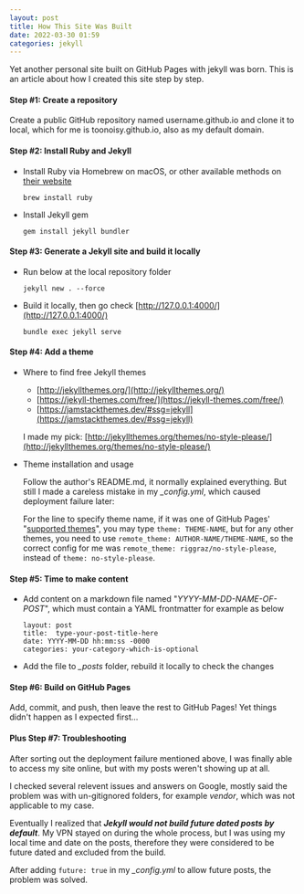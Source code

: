 ```yaml
---
layout: post
title: How This Site Was Built
date: 2022-03-30 01:59
categories: jekyll
---
```


Yet another personal site built on GitHub Pages with jekyll was born. This is an article about how I created this site step by step.

#### Step #1: Create a repository 

Create a public GitHub repository named username.github.io and clone it to local, which for me is toonoisy.github.io, also as my default domain.

#### Step #2: Install Ruby and Jekyll

- Install Ruby via Homebrew on macOS, or other available methods on [their website](https://www.ruby-lang.org/en/documentation/installation)

  ```shell
  brew install ruby
  ```

- Install Jekyll gem

  ```shell
  gem install jekyll bundler
  ```

#### Step #3: Generate a Jekyll site and build it locally

- Run below at the local repository folder

  ```shell
  jekyll new . --force
  ```

- Build it locally, then go check [http://127.0.0.1:4000/](http://127.0.0.1:4000/)

  ```shell
  bundle exec jekyll serve
  ```

#### Step #4: Add a theme

- Where to find free Jekyll themes

  - [http://jekyllthemes.org/](http://jekyllthemes.org/)
  - [https://jekyll-themes.com/free/](https://jekyll-themes.com/free/)
  - [https://jamstackthemes.dev/#ssg=jekyll](https://jamstackthemes.dev/#ssg=jekyll)

  I made my pick: [http://jekyllthemes.org/themes/no-style-please/](http://jekyllthemes.org/themes/no-style-please/)

- Theme installation and usage

  Follow the author's README.md, it normally explained everything. But still I made a careless mistake in my *_config.yml*, which caused deployment failure later: 

  For the line to specify theme name, if it was one of GitHub Pages' "[supported themes](https://pages.GitHub.com/themes/)", you may type `theme: THEME-NAME`, but for any other themes, you need to use `remote_theme: AUTHOR-NAME/THEME-NAME`, so the correct config for me was `remote_theme: riggraz/no-style-please`, instead of `theme: no-style-please`.

#### Step #5: Time to make content

- Add content on a markdown file named "*YYYY-MM-DD-NAME-OF-POST*", which must contain a YAML frontmatter for example as below

  ```
  layout: post
  title:  type-your-post-title-here
  date: YYYY-MM-DD hh:mm:ss -0000
  categories: your-category-which-is-optional	
  ```

- Add the file to *_posts* folder, rebuild it locally to check the changes

#### Step #6: Build on GitHub Pages

Add, commit, and push, then leave the rest to GitHub Pages! Yet things didn't happen as I expected first...

#### Plus Step #7: Troubleshooting

After sorting out the deployment failure mentioned above, I was finally able to access my site online, but with my posts weren't showing up at all.

I checked several relevent issues and answers on Google, mostly said the problem was with un-gitignored folders, for example *vendor*, which was not applicable to my case.

Eventually I realized that ***Jekyll would not build future dated posts by default***. My VPN stayed on during the whole process, but I was using my local time and date on the posts, therefore they were considered to be future dated and excluded from the build.

After adding `future: true` in my *_config.yml* to allow future posts, the problem was solved.

